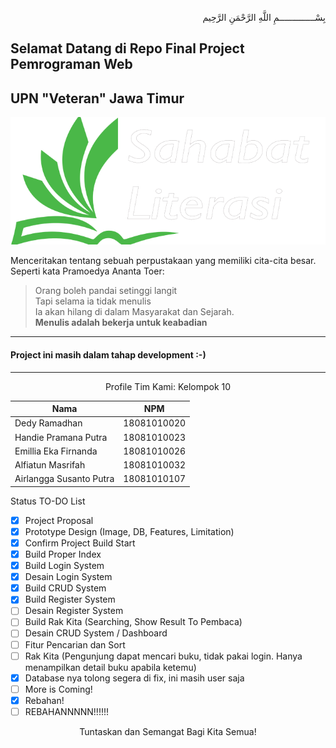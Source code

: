 <p align="right">
بِسْــــــــــــــمِ اللَّهِ الرَّحْمَنِ الرَّحِيم 
</p>

## Selamat Datang di Repo Final Project Pemrograman Web

## UPN "Veteran" Jawa Timur

![Logo Project](/images/logo.png)

Menceritakan tentang sebuah perpustakaan yang memiliki cita-cita besar.  
Seperti kata Pramoedya Ananta Toer:

> Orang boleh pandai setinggi langit  
> Tapi selama ia tidak menulis  
> Ia akan hilang di dalam Masyarakat dan Sejarah.  
> **Menulis adalah bekerja untuk keabadian**

---

#### Project ini masih dalam tahap development :-)

---

<p align="center"> Profile Tim Kami: Kelompok 10 </p>

| Nama                    | NPM         |
| ----------------------- | ----------- |
| Dedy Ramadhan           | 18081010020 |
| Handie Pramana Putra    | 18081010023 |
| Emillia Eka Firnanda    | 18081010026 |
| Alfiatun Masrifah       | 18081010032 |
| Airlangga Susanto Putra | 18081010107 |

Status TO-DO List

- [x] Project Proposal
- [x] Prototype Design (Image, DB, Features, Limitation)
- [x] Confirm Project Build Start
- [x] Build Proper Index
- [x] Build Login System
- [x] Desain Login System
- [x] Build CRUD System
- [x] Build Register System
- [ ] Desain Register System
- [ ] Build Rak Kita (Searching, Show Result To Pembaca)
- [ ] Desain CRUD System / Dashboard
- [ ] Fitur Pencarian dan Sort
- [ ] Rak Kita (Pengunjung dapat mencari buku, tidak pakai login. Hanya menampilkan detail buku apabila ketemu)
- [x] Database nya tolong segera di fix, ini masih user saja
- [ ] More is Coming!
- [x] Rebahan!
- [ ] REBAHANNNNN!!!!!!

<p align="center"> Tuntaskan dan Semangat Bagi Kita Semua! </p>
